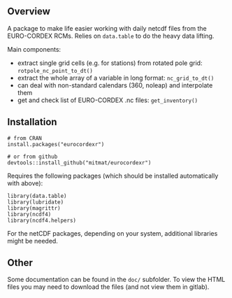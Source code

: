 ## Overview


A package to make life easier working with daily netcdf files from the 
EURO-CORDEX RCMs. Relies on `data.table` to do the heavy data lifting.

Main components:

  - extract single grid cells (e.g. for stations) from rotated pole grid: `rotpole_nc_point_to_dt()`
  - extract the whole array of a variable in long format: `nc_grid_to_dt()`
  - can deal with non-standard calendars (360, noleap) and interpolate them
  - get and check list of EURO-CORDEX .nc files: `get_inventory()`

 
## Installation


```{r}
# from CRAN
install.packages("eurocordexr")

# or from github
devtools::install_github("mitmat/eurocordexr")
```

Requires the following packages (which should be installed automatically with above):

```{r}
library(data.table)
library(lubridate)
library(magrittr)
library(ncdf4)
library(ncdf4.helpers)
```
    

For the netCDF packages, depending on your system, additional libraries might be needed.

## Other
    
Some documentation can be found in the `doc/` subfolder. To view the HTML files you may need to download the files (and not view them in gitlab).    

